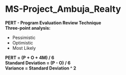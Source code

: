 # MS-Project_Ambuja_Realty

**PERT - Program Evaluation Review Technique**<br>
**Three-point analysis:**<br>
* Pessimistic
* Optimistic
* Most Likely<br>

**PERT = (P + O + 4M) / 6**<br>
**Standard Deviation = (P - O) / 6**<br>
**Variance = Standard Deviation ^ 2**<br>
